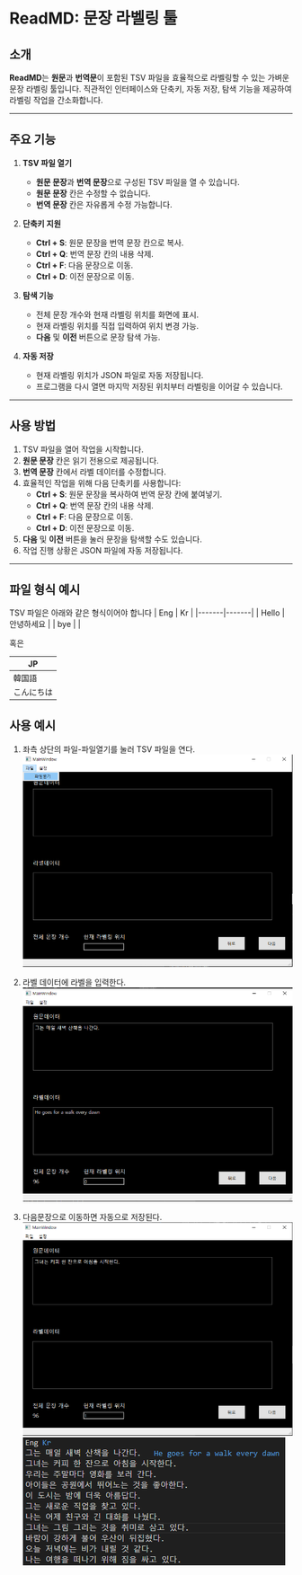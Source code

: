 # ReadMD: 문장 라벨링 툴

## 소개
**ReadMD**는 **원문**과 **번역문**이 포함된 TSV 파일을 효율적으로 라벨링할 수 있는 가벼운 문장 라벨링 툴입니다. 직관적인 인터페이스와 단축키, 자동 저장, 탐색 기능을 제공하여 라벨링 작업을 간소화합니다.

---

## 주요 기능
1. **TSV 파일 열기**  
   - **원문 문장**과 **번역 문장**으로 구성된 TSV 파일을 열 수 있습니다.
   - **원문 문장** 칸은 수정할 수 없습니다.
   - **번역 문장** 칸은 자유롭게 수정 가능합니다.

2. **단축키 지원**  
   - **Ctrl + S**: 원문 문장을 번역 문장 칸으로 복사.
   - **Ctrl + Q**: 번역 문장 칸의 내용 삭제.
   - **Ctrl + F**: 다음 문장으로 이동.
   - **Ctrl + D**: 이전 문장으로 이동.

3. **탐색 기능**  
   - 전체 문장 개수와 현재 라벨링 위치를 화면에 표시.
   - 현재 라벨링 위치를 직접 입력하여 위치 변경 가능.
   - **다음** 및 **이전** 버튼으로 문장 탐색 가능.

4. **자동 저장**  
   - 현재 라벨링 위치가 JSON 파일로 자동 저장됩니다.
   - 프로그램을 다시 열면 마지막 저장된 위치부터 라벨링을 이어갈 수 있습니다.

---

## 사용 방법
1. TSV 파일을 열어 작업을 시작합니다.
2. **원문 문장** 칸은 읽기 전용으로 제공됩니다.
3. **번역 문장** 칸에서 라벨 데이터를 수정합니다.
4. 효율적인 작업을 위해 다음 단축키를 사용합니다:
   - **Ctrl + S**: 원문 문장을 복사하여 번역 문장 칸에 붙여넣기.
   - **Ctrl + Q**: 번역 문장 칸의 내용 삭제.
   - **Ctrl + F**: 다음 문장으로 이동.
   - **Ctrl + D**: 이전 문장으로 이동.
5. **다음** 및 **이전** 버튼을 눌러 문장을 탐색할 수도 있습니다.
6. 작업 진행 상황은 JSON 파일에 자동 저장됩니다.

---

## 파일 형식 예시
TSV 파일은 아래와 같은 형식이어야 합니다
| Eng   | Kr    |
|-------|-------|
| Hello | 안녕하세요 |
| bye   |  |

혹은

| JP   |
|------|
| 韓国語 |
| こんにちは  |

## 사용 예시
1. 좌측 상단의 파일-파일열기를 눌러 TSV 파일을 연다.
   ![이미지 설명](imgs/image2.png)

2. 라벨 데이터에 라벨을 입력한다.
   ![이미지 설명](imgs/image3.png)

3. 다음문장으로 이동하면 자동으로 저장된다.
   ![이미지 설명](imgs/image4.png)
   ![이미지 설명](imgs/image5.png)